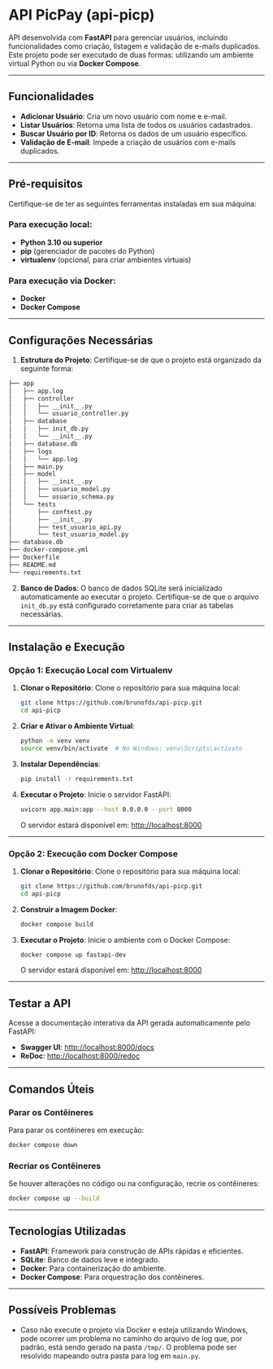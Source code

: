 # API PicPay (api-picp)

API desenvolvida com **FastAPI** para gerenciar usuários, incluindo funcionalidades como criação, listagem e validação de e-mails duplicados. Este projeto pode ser executado de duas formas: utilizando um ambiente virtual Python ou via **Docker Compose**.

---

## **Funcionalidades**
- **Adicionar Usuário**: Cria um novo usuário com nome e e-mail.
- **Listar Usuários**: Retorna uma lista de todos os usuários cadastrados.
- **Buscar Usuário por ID**: Retorna os dados de um usuário específico.
- **Validação de E-mail**: Impede a criação de usuários com e-mails duplicados.

---

## **Pré-requisitos**
Certifique-se de ter as seguintes ferramentas instaladas em sua máquina:

### Para execução local:
- **Python 3.10 ou superior**
- **pip** (gerenciador de pacotes do Python)
- **virtualenv** (opcional, para criar ambientes virtuais)

### Para execução via Docker:
- **Docker**
- **Docker Compose**

---

## **Configurações Necessárias**
1. **Estrutura do Projeto**:
   Certifique-se de que o projeto está organizado da seguinte forma:
```bash
├── app
│   ├── app.log
│   ├── controller
│   │   ├── __init__.py
│   │   └── usuario_controller.py
│   ├── database
│   │   ├── init_db.py
│   │   └── __init__.py
│   ├── database.db
│   ├── logs
│   │   └── app.log
│   ├── main.py
│   ├── model
│   │   ├── __init__.py
│   │   ├── usuario_model.py
│   │   └── usuario_schema.py
│   └── tests
│       ├── conftest.py
│       ├── __init__.py
│       ├── test_usuario_api.py
│       └── test_usuario_model.py
├── database.db
├── docker-compose.yml
├── Dockerfile
├── README.md
└── requirements.txt
```

2. **Banco de Dados**:
O banco de dados SQLite será inicializado automaticamente ao executar o projeto. Certifique-se de que o arquivo `init_db.py` está configurado corretamente para criar as tabelas necessárias.

---

## **Instalação e Execução**

### **Opção 1: Execução Local com Virtualenv**
1. **Clonar o Repositório**:
   Clone o repositório para sua máquina local:
   ```bash
   git clone https://github.com/brunofds/api-picp.git
   cd api-picp
   ```

2. **Criar e Ativar o Ambiente Virtual**:
   ```bash
   python -m venv venv
   source venv/bin/activate  # No Windows: venv\Scripts\activate
   ```

3. **Instalar Dependências**:
   ```bash
   pip install -r requirements.txt
   ```

4. **Executar o Projeto**:
   Inicie o servidor FastAPI:
   ```bash
   uvicorn app.main:app --host 0.0.0.0 --port 8000
   ```
   O servidor estará disponível em: [http://localhost:8000](http://localhost:8000)

---

### **Opção 2: Execução com Docker Compose**
1. **Clonar o Repositório**:
   Clone o repositório para sua máquina local:
   ```bash
   git clone https://github.com/brunofds/api-picp.git
   cd api-picp
   ```

2. **Construir a Imagem Docker**:
   ```bash
   docker compose build
   ```

3. **Executar o Projeto**:
   Inicie o ambiente com o Docker Compose:
   ```bash
   docker compose up fastapi-dev
   ```
   O servidor estará disponível em: [http://localhost:8000](http://localhost:8000)

---

## **Testar a API**
Acesse a documentação interativa da API gerada automaticamente pelo FastAPI:
- **Swagger UI**: [http://localhost:8000/docs](http://localhost:8000/docs)
- **ReDoc**: [http://localhost:8000/redoc](http://localhost:8000/redoc)

---

## **Comandos Úteis**

### **Parar os Contêineres**
Para parar os contêineres em execução:
```bash
docker compose down
```

### **Recriar os Contêineres**
Se houver alterações no código ou na configuração, recrie os contêineres:
```bash
docker compose up --build
```

---

## **Tecnologias Utilizadas**
- **FastAPI**: Framework para construção de APIs rápidas e eficientes.
- **SQLite**: Banco de dados leve e integrado.
- **Docker**: Para containerização do ambiente.
- **Docker Compose**: Para orquestração dos contêineres.

---

## **Possíveis Problemas**
- Caso não execute o projeto via Docker e esteja utilizando Windows, pode ocorrer um problema no caminho do arquivo de log que, por padrão, está sendo gerado na pasta `/tmp/`. O problema pode ser resolvido mapeando outra pasta para log em `main.py`.